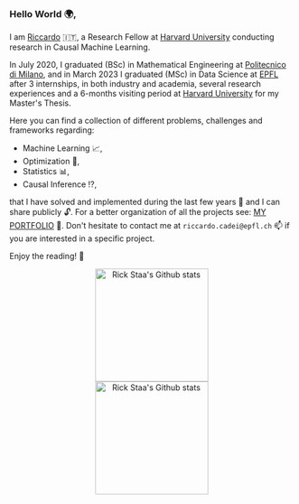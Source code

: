 ### Hello World :earth_africa:,
I am [Riccardo](https://www.riccardocadei.com/) :it:, a Research Fellow at [Harvard University](https://www.harvard.edu/) conducting research in Causal Machine Learning. 

In July 2020, I graduated (BSc) in Mathematical Engineering at [Politecnico di Milano](https://www.mate.polimi.it/im/), and in March 2023 I graduated (MSc) in Data Science at [EPFL](https://www.epfl.ch/education/master/programs/data-science/) after 3 internships, in both industry and academia, several research experiences and a 6-months visiting period at [Harvard University](https://www.harvard.edu/) for my Master's Thesis.

Here you can find a collection of different problems, challenges and frameworks regarding:
- Machine Learning :chart_with_upwards_trend:, 
- Optimization :dart:,
- Statistics :bar_chart:,
- Causal Inference :interrobang:,

that I have solved and implemented during the last few years :calendar: and I can share publicly :unlock:.
For a better organization of all the projects see: [MY PORTFOLIO](https://www.riccardocadei.com/projects/) :file_folder:.
Don't hesitate to contact me at `riccardo.cadei@epfl.ch` :mailbox: if you are interested in a specific project. 


Enjoy the reading! :book:

<!-- ![Anurag's github stats](https://github-readme-stats.vercel.app/api?username=riccardocadei&orgs=acme,evilcorp,fsociety)

![Anurag's GitHub stats](https://github-readme-stats.vercel.app/api?username=riccardocadei&count_private=true)


<p align="center"> <img src="https://github-readme-stats.vercel.app/api?username=riccardocadei&show_icons=true&theme=gotham" alt="riccardocadei" />


<img src="https://komarev.com/ghpvc/?username=riccardocadei&style=flat-square&color=blue" alt=""/> 
-->


<!-- Light Mode -->
<div align="center"> 
<a href="https://github.com/anuraghazra/github-readme-stats#gh-light-mode-only">
<img height=200 src="https://github-readme-stats-git-masterrstaa-rickstaa.vercel.app/api?username=riccardocadei&show_icons=true&count_private=true&line_height=28&hide_border=true&card_width=450&include_all_commits=true&role=owner,collaborator&exclude_repo=github-readme-stats&theme=default#gh-light-mode-only" alt="Rick Staa's Github stats" />
</a>
</div>

<!-- Dark Mode -->
<div align="center"> 
<a href="https://github.com/anuraghazra/github-readme-stats#gh-dark-mode-only">
<img height=200 src="https://github-readme-stats-git-masterrstaa-rickstaa.vercel.app/api?username=riccardocadei&show_icons=true&count_private=true&line_height=28&hide_border=true&card_width=450&include_all_commits=true&role=owner,collaborator&exclude_repo=github-readme-stats&theme=dark&bg_color=000000#gh-dark-mode-only" alt="Rick Staa's Github stats" />
</a>
</div>

<br/>
